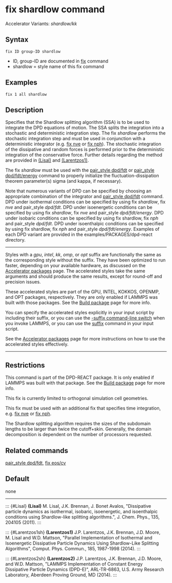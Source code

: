 # fix shardlow command

Accelerator Variants: *shardlow/kk*

## Syntax

    fix ID group-ID shardlow

-   ID, group-ID are documented in [fix](fix) command
-   shardlow = style name of this fix command

## Examples

``` LAMMPS
fix 1 all shardlow
```

## Description

Specifies that the Shardlow splitting algorithm (SSA) is to be used to
integrate the DPD equations of motion. The SSA splits the integration
into a stochastic and deterministic integration step. The fix *shardlow*
performs the stochastic integration step and must be used in conjunction
with a deterministic integrator (e.g. [fix nve](fix_nve) or [fix
nph](fix_nh)). The stochastic integration of the dissipative and random
forces is performed prior to the deterministic integration of the
conservative force. Further details regarding the method are provided in
[(Lisal)](Lisal) and [(Larentzos1)](Larentzos1sh).

The fix *shardlow* must be used with the [pair_style
dpd/fdt](pair_style) or [pair_style dpd/fdt/energy](pair_style) command
to properly initialize the fluctuation-dissipation theorem parameter(s)
sigma (and kappa, if necessary).

Note that numerous variants of DPD can be specified by choosing an
appropriate combination of the integrator and [pair_style
dpd/fdt](pair_style) command. DPD under isothermal conditions can be
specified by using fix *shardlow*, fix *nve* and pair_style *dpd/fdt*.
DPD under isoenergetic conditions can be specified by using fix
*shardlow*, fix *nve* and pair_style *dpd/fdt/energy*. DPD under
isobaric conditions can be specified by using fix shardlow, fix *nph*
and pair_style *dpd/fdt*. DPD under isoenthalpic conditions can be
specified by using fix shardlow, fix *nph* and pair_style
*dpd/fdt/energy*. Examples of each DPD variant are provided in the
examples/PACKAGES/dpd-react directory.

------------------------------------------------------------------------

Styles with a *gpu*, *intel*, *kk*, *omp*, or *opt* suffix are
functionally the same as the corresponding style without the suffix.
They have been optimized to run faster, depending on your available
hardware, as discussed on the [Accelerator packages](Speed_packages)
page. The accelerated styles take the same arguments and should produce
the same results, except for round-off and precision issues.

These accelerated styles are part of the GPU, INTEL, KOKKOS, OPENMP, and
OPT packages, respectively. They are only enabled if LAMMPS was built
with those packages. See the [Build package](Build_package) page for
more info.

You can specify the accelerated styles explicitly in your input script
by including their suffix, or you can use the [-suffix command-line
switch](Run_options) when you invoke LAMMPS, or you can use the
[suffix](suffix) command in your input script.

See the [Accelerator packages](Speed_packages) page for more
instructions on how to use the accelerated styles effectively.

------------------------------------------------------------------------

## Restrictions

This command is part of the DPD-REACT package. It is only enabled if
LAMMPS was built with that package. See the [Build
package](Build_package) page for more info.

This fix is currently limited to orthogonal simulation cell geometries.

This fix must be used with an additional fix that specifies time
integration, e.g. [fix nve](fix_nve) or [fix nph](fix_nh).

The Shardlow splitting algorithm requires the sizes of the subdomain
lengths to be larger than twice the cutoff+skin. Generally, the domain
decomposition is dependent on the number of processors requested.

## Related commands

[pair_style dpd/fdt](pair_dpd_fdt), [fix eos/cv](fix_eos_cv)

## Default

none

------------------------------------------------------------------------

::: {#Lisal}
**(Lisal)** M. Lisal, J.K. Brennan, J. Bonet Avalos, \"Dissipative
particle dynamics as isothermal, isobaric, isoenergetic, and
isoenthalpic conditions using Shardlow-like splitting algorithms.\", J.
Chem. Phys., 135, 204105 (2011).
:::

::: {#Larentzos1sh}
**(Larentzos1)** J.P. Larentzos, J.K. Brennan, J.D. Moore, M. Lisal and
W.D. Mattson, \"Parallel Implementation of Isothermal and Isoenergetic
Dissipative Particle Dynamics Using Shardlow-Like Splitting
Algorithms\", Comput. Phys. Commun., 185, 1987-1998 (2014).
:::

::: {#Larentzos2sh}
**(Larentzos2)** J.P. Larentzos, J.K. Brennan, J.D. Moore, and W.D.
Mattson, \"LAMMPS Implementation of Constant Energy Dissipative Particle
Dynamics (DPD-E)\", ARL-TR-6863, U.S. Army Research Laboratory, Aberdeen
Proving Ground, MD (2014).
:::

